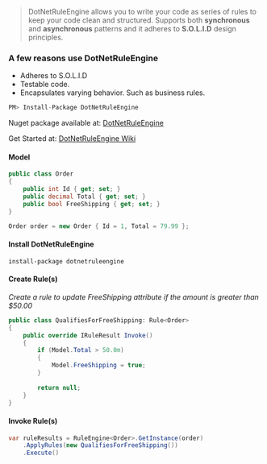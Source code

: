 > DotNetRuleEngine allows you to write your code as series of rules to keep your code clean and structured. Supports both **synchronous** and **asynchronous** patterns and it adheres to **S.O.L.I.D** design principles.


### A few reasons use DotNetRuleEngine ###
- Adheres to S.O.L.I.D
- Testable code.
- Encapsulates varying behavior. Such as business rules.


```csharp
PM> Install-Package DotNetRuleEngine
```
Nuget package available at: [DotNetRuleEngine](https://www.nuget.org/packages/DotNetRuleEngine "DotNetRuleEngine")


Get Started at: [DotNetRuleEngine Wiki](https://github.com/ayayalar/DotNetRuleEngine/wiki)


#### Model

```csharp
public class Order
{
    public int Id { get; set; }
    public decimal Total { get; set; }
    public bool FreeShipping { get; set; }
}

Order order = new Order { Id = 1, Total = 79.99 };
```

#### Install DotNetRuleEngine
```install-package dotnetruleengine```


#### Create Rule(s)

*Create a rule to update FreeShipping attribute if the amount is greater than $50.00*

```csharp
public class QualifiesForFreeShipping: Rule<Order>
{   
    public override IRuleResult Invoke()
    {
        if (Model.Total > 50.0m)
        {
            Model.FreeShipping = true;
        }
        
        return null;
    }
}
```

#### Invoke Rule(s)

```csharp    
var ruleResults = RuleEngine<Order>.GetInstance(order)
    .ApplyRules(new QualifiesForFreeShipping())
    .Execute()
```
